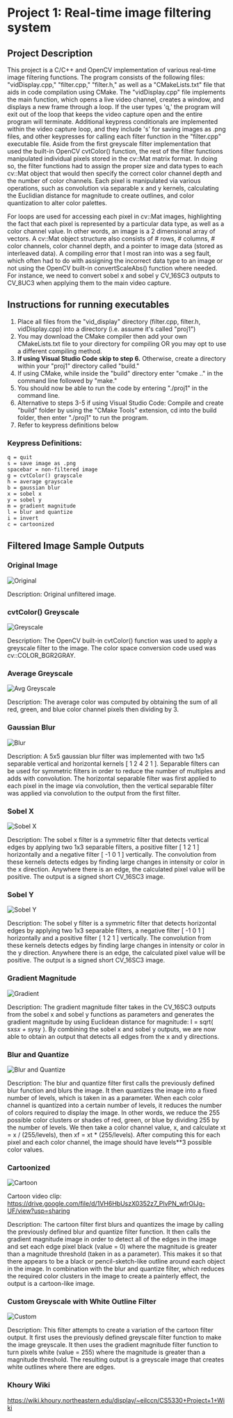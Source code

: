 # Project 1: Real-time image filtering system

## Project Description

This project is a C/C++ and OpenCV implementation of various real-time image filtering functions. The program consists of the following files: "vidDisplay.cpp," "filter.cpp," "filter.h," as well as a "CMakeLists.txt" file that aids in code compilation using CMake. The "vidDisplay.cpp" file implements the main function, which opens a live video channel, creates a window, and displays a new frame through a loop. If the user types 'q,' the program will exit out of the loop that keeps the video capture open and the entire program will terminate. Additional keypress conditionals are implemented within the video capture loop, and they include 's' for saving images as .png files, and other keypresses for calling each filter function in the "filter.cpp" executable file. Aside from the first greyscale filter implementation that used the built-in OpenCV cvtColor() function, the rest of the filter functions manipulated individual pixels stored in the cv::Mat matrix format. In doing so, the filter functions had to assign the proper size and data types to each cv::Mat object that would then specify the correct color channel depth and the number of color channels. Each pixel is manipulated via various operations, such as convolution via separable x and y kernels, calculating the Euclidian distance for magnitude to create outlines, and color quantization to alter color palettes. 

For loops are used for accessing each pixel in cv::Mat images, highlighting the fact that each pixel is represented by a particular data type, as well as a color channel value. In other words, an image is a 2 dimensional array of vectors. A cv::Mat object structure also consists of # rows, # columns, # color channels, color channel depth, and a pointer to image data (stored as interleaved data). A compiling error that I most ran into was a seg fault, which often had to do with assigning the incorrect data type to an image or not using the OpenCV built-in convertScaleAbs() function where needed. For instance, we need to convert sobel x and sobel y CV_16SC3 outputs to CV_8UC3 when applying them to the main video capture. 

## Instructions for running executables 

1. Place all files from the "vid_display" directory (filter.cpp, filter.h, vidDisplay.cpp) into a directory (i.e. assume it's called "proj1") <br />
2. You may download the CMake compiler then add your own CMakeLists.txt file to your directory for compiling OR you may opt to use a different compiling method.
3. **If using Visual Studio Code skip to step 6.** Otherwise, create a directory within your "proj1" directory called "build."<br />
4. If using CMake, while inside the "build" directory enter "cmake .." in the command line followed by "make." <br />
5. You should now be able to run the code by entering "./proj1" in the command line. <br />
6. Alternative to steps 3-5 if using Visual Studio Code: Compile and create "build" folder by using the "CMake Tools" extension, cd into the build folder, then enter "./proj1" to run the program. <br />
7. Refer to keypress definitions below 

### Keypress Definitions:
```
q = quit
s = save image as .png
spacebar = non-filtered image
g = cvtColor() grayscale
h = average grayscale
b = gaussian blur
x = sobel x
y = sobel y
m = gradient magnitude
l = blur and quantize
i = invert
c = cartoonized
```

## Filtered Image Sample Outputs

### Original Image
![Original](image_samples/lamp0.png)

Description: Original unfiltered image.

### cvtColor() Greyscale
![Greyscale](image_samples/lamp1.png)

Description: The OpenCV built-in cvtColor() function was used to apply a greyscale filter to the image. The color space conversion code used was cv::COLOR_BGR2GRAY. 

### Average Greyscale
![Avg Greyscale](image_samples/lamp2.png)

Description: The average color was computed by obtaining the sum of all red, green, and blue color channel pixels then dividing by 3. 

### Gaussian Blur
![Blur](image_samples/lamp3.png)

Description: A 5x5 gaussian blur filter was implemented with two 1x5 separable vertical and horizontal kernels [ 1 2 4 2 1 ]. Separable filters can be used for symmetric filters in order to reduce the number of multiples and adds with convolution. The horizontal separable filter was first applied to each pixel in the image via convolution, then the vertical separable filter was applied via convolution to the output from the first filter. 

### Sobel X
![Sobel X](image_samples/lamp4.png)

Description: The sobel x filter is a symmetric filter that detects vertical edges by applying two 1x3 separable filters, a positive filter [ 1 2 1 ] horizontally and a negative filter [ -1 0 1 ] vertically. The convolution from these kernels detects edges by finding large changes in intensity or color in the x direction. Anywhere there is an edge, the calculated pixel value will be positive. The output is a signed short CV_16SC3 image. 

### Sobel Y
![Sobel Y](image_samples/lamp5.png)

Description: The sobel y filter is a symmetric filter that detects horizontal edges by applying two 1x3 separable filters, a negative filter [ -1 0 1 ] horizontally and a positive filter [ 1 2 1 ] vertically. The convolution from these kernels detects edges by finding large changes in intensity or color in the y direction. Anywhere there is an edge, the calculated pixel value will be positive. The output is a signed short CV_16SC3 image. 

### Gradient Magnitude
![Gradient](image_samples/lamp6.png)

Description: The gradient magnitude filter takes in the CV_16SC3 outputs from the sobel x and sobel y functions as parameters and generates the gradient magnitude by using Euclidean distance for magnitude: I = sqrt( sx*sx + sy*sy ). By combining the sobel x and sobel y outputs, we are now able to obtain an output that detects all edges from the x and y directions. 

### Blur and Quantize
![Blur and Quantize](image_samples/lamp7.png)

Description: The blur and quantize filter first calls the previously defined blur function and blurs the image. It then quantizes the image into a fixed number of levels, which is taken in as a parameter. When each color channel is quantized into a certain number of levels, it reduces the number of colors required to display the image. In other words, we reduce the 255 possible color clusters or shades of red, green, or blue by dividing 255 by the number of levels. We then take a color channel value, x, and calculate xt = x / (255/levels), then xf = xt * (255/levels). After computing this for each pixel and each color channel, the image should have levels**3 possible color values.

### Cartoonized
![Cartoon](image_samples/lamp8.png)

Cartoon video clip: https://drive.google.com/file/d/1VH6HbUszX0352z7_PlvPN_wfrOIJg-UF/view?usp=sharing

Description: The cartoon filter first blurs and quantizes the image by calling the previously defined blur and quantize filter function. It then calls the gradient magnitude image in order to detect all of the edges in the image and set each edge pixel black (value = 0) where the magnitude is greater than a magnitude threshold (taken in as a parameter). This makes it so that there appears to be a black or pencil-sketch-like outline around each object in the image. In combination with the blur and quantize filter, which reduces the required color clusters in the image to create a painterly effect, the output is a cartoon-like image.

### Custom Greyscale with White Outline Filter
![Custom](image_samples/lamp9.png)

Description: This filter attempts to create a variation of the cartoon filter output. It first uses the previously defined greyscale filter function to make the image greyscale. It then uses the gradient magnitude filter function to turn pixels white (value = 255) where the magnitude is greater than a magnitude threshold. The resulting output is a greyscale image that creates white outlines where there are edges. 

### Khoury Wiki
https://wiki.khoury.northeastern.edu/display/~eilccn/CS5330+Project+1+Wiki 

